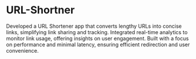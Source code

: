 # URL-Shortner
Developed a URL Shortener app that converts lengthy URLs into concise links, simplifying link sharing and tracking. Integrated real-time analytics to monitor link usage, offering insights on user engagement. Built with a focus on performance and minimal latency, ensuring efficient redirection and user convenience.
